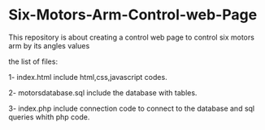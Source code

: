 # Six-Motors-Arm-Control-web-Page

This repository is about creating a control web page to control six motors arm by its angles values

the list of files:

1- index.html include html,css,javascript codes.

2- motorsdatabase.sql include the database with tables.

3- index.php include connection code to connect to the database and sql queries whith php code.
